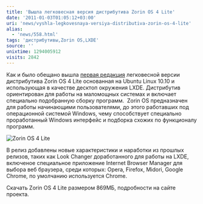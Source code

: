 ```yaml
---
title: 'Вышла легковесная версия дистрибутива Zorin OS 4 Lite'
date: '2011-01-03T01:05:12+03:00'
uri: 'news/vyshla-legkovesnaya-versiya-distributiva-zorin-os-4-lite'
alias: 
  - 'news/558.html'
tags: 'дистрибутивы,Zorin OS,LXDE'
source: ''
unixtime: 1294005912
visits: 2842
---
```

Как и было обещано вышла [первая редакция](http://zorin-os.webs.com/apps/blog/entries/show/5701868-zorin-os-4-lite-has-landed) легковесной версии дистрибутива Zorin OS 4 Lite основанная на Ubuntu Linux 10.10 и использующая в качестве десктоп окружения LXDE. Дистрибутив ориентирован для работы на маломощных системах и включает специально подобранную сборку программ.  Zorin OS предназначен для работы начинающими пользователями, до этого работавших под операционной системой Windows, чему способствует специально проработанный Windows интерфейс и подборка схожих по функционалу программ.

![Zorin OS 4 Lite](img/2011/01/03/01-00/zorin4-lite.jpg)

В релиз добавлены новые характеристики и наработки из прошлых релизов, таких как Look Changer доработанного для работы на LXDE, включеное специальное приложение Internet Browser Manager для выбора веб браузера, среди которых: Opera, Firefox, Midori, Google Chrome, по умолчанию используется Chrome.

Скачать Zorin OS 4 Lite размером 869МБ, подробности на сайте проекта.
